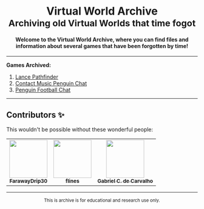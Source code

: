 <div align="center">
	<h1>Virtual World Archive
		<br/>
			<sub>Archiving old Virtual Worlds that time fogot</sub>
	</h1>
		<h4>Welcome to the Virtual World Archive, where you can find files and information about several games that have been forgotten by time!</h4>
</div>

---

**Games Archived:**
 1. [Lance Pathfinder](https://github.com/FarawayDrip30/Virtual-World-Archive/tree/main/Lance%20Pathfinder "Lance Pathfinder")
 2. [Contact Music Penguin Chat](https://github.com/FarawayDrip30/Virtual-World-Archive/tree/main/Contact%20Music%20Penguin%20Chat "Contact Music Penguin Chat")
 3. [Penguin Football Chat](https://github.com/FarawayDrip30/Virtual-World-Archive/tree/main/Penguin%20Football%20Chat "Penguin Football Chat")

---

## Contributors ✨
This wouldn't be possible without these wonderful people:

<table>
	<tr>
		<td align="center">
			<a href="https://farawaydrip30.github.io/">
				<img src="https://avatars.githubusercontent.com/u/66689307" width="100px;" alt=""/>
				<br>
				<sub>
					<b>FarawayDrip30</b>
				</sub>
			</a>
		</td>
		<td align="center">
			<a href="https://github.com/flines-hedgehog">
				<img src="https://avatars.githubusercontent.com/u/37344174" width="100px;" alt=""/>
				<br>
				<sub>
					<b>flines</b>
				</sub>
			</a>
		</td>
		<td align="center">
			<a href="https://github.com/Gabriel-Ciriaco">
				<img src="https://avatars.githubusercontent.com/u/66225865" width="100px;" alt=""/>
				<br>
				<sub>
					<b>Gabriel C. de Carvalho</b>
				</sub>
		</td>
	</tr>
</table>

---

<div align="center">
	<sub>
	This is archive is for educational and research use only.
	</sub>
</div>
